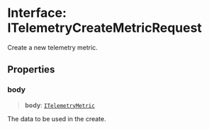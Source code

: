 # Interface: ITelemetryCreateMetricRequest

Create a new telemetry metric.

## Properties

### body

> **body**: [`ITelemetryMetric`](ITelemetryMetric.md)

The data to be used in the create.

